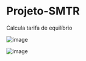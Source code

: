 # Projeto-SMTR

Calcula tarifa de equilíbrio
										

![image](https://user-images.githubusercontent.com/37255443/163403996-fdac2689-cda4-4353-910c-a0da3bc008af.png)

![image](https://user-images.githubusercontent.com/37255443/161403035-a364815b-8133-4e4e-8903-4865042263b9.png)
